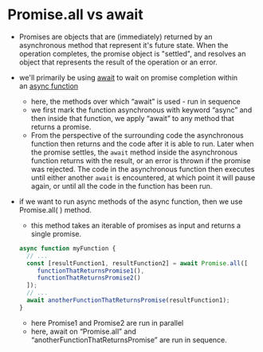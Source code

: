 # Promise.all vs await

- Promises are objects that are (immediately) returned by an asynchronous method that represent it's future state. When the operation completes, the promise object is "settled", and resolves an object that represents the result of the operation or an error.
- we'll primarily be using [await](https://developer.mozilla.org/en-US/docs/Web/JavaScript/Reference/Operators/await) to wait on promise completion within an [async function](https://developer.mozilla.org/en-US/docs/Web/JavaScript/Reference/Statements/async_function)
    - here, the methods over which “await” is used - run in sequence
    - we first mark the function asynchronous with keyword “async”  and then inside that function, we apply “await” to any method that returns a promise.
    - From the perspective of the surrounding code the asynchronous function then returns and the code after it is able to run. Later when the promise settles, the `await` method inside the asynchronous function returns with the result, or an error is thrown if the promise was rejected. The code in the asynchronous function then executes until either another `await` is encountered, at which point it will pause again, or until all the code in the function has been run.
- if we want to run async methods of the async function, then we use Promise.all( ) method.
    - this method takes an iterable of promises as input and returns a single promise.
    
    ```jsx
    async function myFunction {
      // ...
      const [resultFunction1, resultFunction2] = await Promise.all([
         functionThatReturnsPromise1(),
         functionThatReturnsPromise2()
      ]);
      // ...
      await anotherFunctionThatReturnsPromise(resultFunction1);
    }
    ```
    
    - here Promise1 and Promise2 are run in parallel
    - here, await on “Promise.all” and “anotherFunctionThatReturnsPromise” are run in sequence.